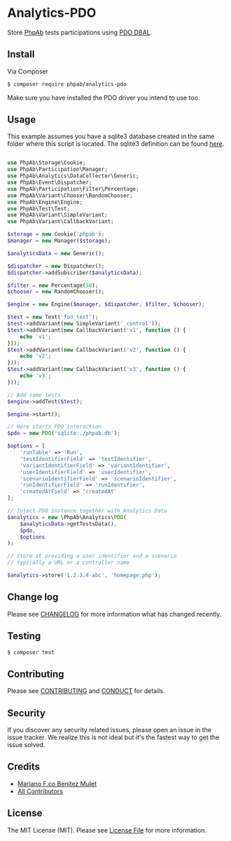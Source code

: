 # Analytics-PDO

Store [PhpAb](https://github.com/phpab/phpab) tests participations using [PDO DBAL](http://php.net/manual/en/book.pdo.php).


## Install

Via Composer

``` bash
$ composer require phpab/analytics-pdo
```
Make sure you have installed the PDO driver you intend to use too.

## Usage

This example assumes you have a sqlite3 database created in the same folder where this script is located.
The sqlite3 definition can be found [here](example/run.sql).

``` php

use PhpAb\Storage\Cookie;
use PhpAb\Participation\Manager;
use PhpAb\Analytics\DataCollector\Generic;
use PhpAb\Event\Dispatcher;
use PhpAb\Participation\Filter\Percentage;
use PhpAb\Variant\Chooser\RandomChooser;
use PhpAb\Engine\Engine;
use PhpAb\Test\Test;
use PhpAb\Variant\SimpleVariant;
use PhpAb\Variant\CallbackVariant;

$storage = new Cookie('phpab');
$manager = new Manager($storage);

$analyticsData = new Generic();

$dispatcher = new Dispatcher();
$dispatcher->addSubscriber($analyticsData);

$filter = new Percentage(50);
$chooser = new RandomChooser();

$engine = new Engine($manager, $dispatcher, $filter, $chooser);

$test = new Test('foo_test');
$test->addVariant(new SimpleVariant('_control'));
$test->addVariant(new CallbackVariant('v1', function () {
    echo 'v1';
}));
$test->addVariant(new CallbackVariant('v2', function () {
    echo 'v2';
}));
$test->addVariant(new CallbackVariant('v3', function () {
    echo 'v3';
}));

// Add some tests
$engine->addTest($test);

$engine->start();

// Here starts PDO interaction
$pdo = new PDO('sqlite:./phpab.db');

$options = [
    'runTable' => 'Run',
    'testIdentifierField' => 'testIdentifier',
    'variantIdentifierField' => 'variantIdentifier',
    'userIdentifierField' => 'userIdentifier',
    'scenarioIdentifierField' => 'scenarioIdentifier',
    'runIdentifierField' => 'runIdentifier',
    'createdAtField' => 'createdAt'
];

// Inject PDO instance together with Analytics Data
$analytics = new \PhpAb\Analytics\PDO(
    $analyticsData->getTestsData(),
    $pdo,
    $options
);

// Store it providing a user identifier and a scenario
// typically a URL or a controller name

$analytics->store('1.2.3.4-abc', 'homepage.php');

```

## Change log

Please see [CHANGELOG](CHANGELOG.md) for more information what has changed recently.

## Testing

``` bash
$ composer test
```

## Contributing

Please see [CONTRIBUTING](CONTRIBUTING.md) and [CONDUCT](CONDUCT.md) for details.

## Security

If you discover any security related issues, please open an issue in the issue tracker. We realize
this is not ideal but it's the fastest way to get the issue solved.

## Credits

- [Mariano F.co Benítez Mulet](https://github.com/pachico)
- [All Contributors](https://github.com/phpab/analytics-pdo/graphs/contributors)

## License

The MIT License (MIT). Please see [License File](LICENSE.md) for more information.